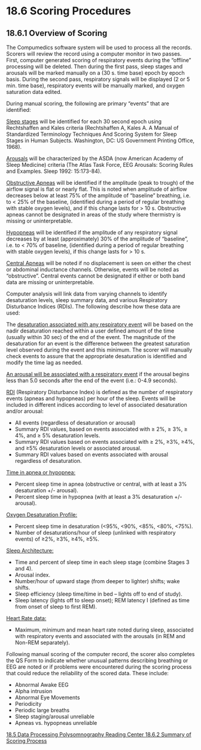# 18.6 Scoring Procedures

## 18.6.1 Overview of Scoring

The Compumedics software system will be used to process all the records.  Scorers will review the record using a computer monitor in two passes.  First, computer generated scoring of respiratory events during the “offline” processing will be deleted. Then during the first pass, sleep stages and arousals will be marked manually on a (30 s. time base) epoch by epoch basis.  During the second pass, respiratory signals will be displayed (2 or 5 min. time base), respiratory events will be manually marked, and oxygen saturation data edited.

During manual scoring, the following are primary “events” that are identified:

<u>Sleep stages</u> will be identified for each 30 second epoch using Rechtshaffen and Kales criteria (Rechtshaffen A, Kales A. A Manual of Standardized Terminology Techniques And Scoring System for Sleep Stages in Human Subjects.  Washington, DC: US Government Printing Office, 1968).

<u>Arousals</u> will be characterized by the ASDA (now American Academy of Sleep Medicine) criteria (The Atlas Task Force, EEG Arousals: Scoring Rules and Examples.  Sleep 1992: 15:173-84).

<u>Obstructive Apneas</u> will be identified if the amplitude (peak to trough) of the airflow signal is flat or nearly flat. This is noted when amplitude of airflow decreases below at least 75% of the amplitude of “baseline” breathing, i.e. to < 25% of the baseline, (identified during a period of regular breathing with stable oxygen levels), and if this change lasts for > 10 s.  Obstructive apneas cannot be designated in areas of the study where thermistry is missing or uninterpretable.

<u>Hypopneas</u> will be identified if the amplitude of any respiratory signal decreases by at least (approximately) 30% of the amplitude of “baseline”, i.e. to < 70% of baseline, (identified during a period of regular breathing with stable oxygen levels), if this change lasts for > 10 s.

<u>Central Apneas</u> will be noted if no displacement is seen on either the chest or abdominal inductance channels.  Otherwise, events will be noted as “obstructive”. Central events cannot be designated if either or both band data are missing or uninterpretable.

Computer analysis will link data from varying channels to identify desaturation levels, sleep summary data, and various Respiratory Disturbance Indices (RDIs). The following describe how these data are used:

The <u>desaturation associated with any respiratory event</u> will be based on the nadir desaturation reached within a user defined amount of the time (usually within 30 sec) of the end of the event.  The magnitude of the desaturation for an event is the difference between the greatest saturation level observed during the event and this minimum.  The scorer will manually check events to assure that the appropriate desaturation is identified and modify the time lag as needed.

<u>An arousal will be associated with a respiratory event</u> if the arousal begins less than 5.0 seconds after the end of the event (i.e.: 0-4.9 seconds).

<u>RDI</u> (Respiratory Disturbance Index) is defined as the number of respiratory events (apneas and hypopneas) per hour of the sleep. Events will be included in different indices according to level of associated desaturation and/or arousal:

* All events (regardless of desaturation or arousal)
* Summary RDI values, based on events associated with ≥ 2%, ≥ 3%, ≥ 4%, and ≥ 5% desaturation levels.
* Summary RDI values based on events associated with ≥ 2%, ≥3%, ≥4%, and ≥5% desaturation levels or associated arousal.
* Summary RDI values based on events associated with arousal regardless of desaturation.

<u>Time in apnea or hypopnea:</u>

* Percent sleep time in apnea (obstructive or central, with at least a 3% desaturation +/- arousal).
* Percent sleep time in hypopnea (with at least a 3% desaturation +/- arousal).

<u>Oxygen Desaturation Profile:</u>

* Percent sleep time in desaturation (<95%, <90%, <85%, <80%, <75%).
* Number of desaturations/hour of sleep (unlinked with respiratory events) of ≥2%, ≥3%, ≥4%, ≥5%.

<u>Sleep Architecture:</u>

* Time and percent of sleep time in each sleep stage (combine Stages 3 and 4).
* Arousal index.
* Number/hour of upward stage (from deeper to lighter) shifts; wake shifts.
* Sleep efficiency (sleep time/time in bed – lights off to end of study).
* Sleep latency (lights off to sleep onset); REM latency I (defined as time from onset of sleep to first REM).

<u>Heart Rate data:</u>

* Maximum, minimum and mean heart rate noted during sleep, associated with respiratory events and associated with the arousals (in REM and Non-REM separately).

Following manual scoring of the computer record, the scorer also completes the QS Form to indicate whether unusual patterns describing breathing or EEG are noted or if problems were encountered during the scoring process that could reduce the reliability of the scored data. These include:

* Abnormal Awake EEG
* Alpha intrusion
* Abnormal Eye Movements
* Periodicity
* Periodic large breaths
* Sleep staging/arousal unreliable
* Apneas vs. hypopneas unreliable


<div class="center">
<div class="btn-group">
  <a href=":pages_path:/manuals/psg-reading-center/18-05-data-processing.md" class="btn btn-default">
    <span class="glyphicon glyphicon-chevron-left"></span>
    18.5 Data Processing
  </a>

  <a href=":pages_path:/manuals/psg-reading-center" class="btn btn-default">
    <span class="glyphicon glyphicon-chevron-up"></span>
    Polysomnography Reading Center
  </a>

  <a href=":pages_path:/manuals/psg-reading-center/18-06-02-scoring-rules.md" class="btn btn-success">
    18.6.2 Summary of Scoring Process
    <span class="glyphicon glyphicon-chevron-right"></span>
  </a>
</div>
</div>
